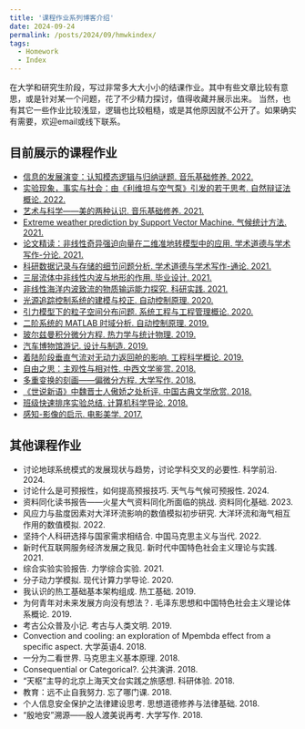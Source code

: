 ```yaml
---
title: '课程作业系列博客介绍'
date: 2024-09-24
permalink: /posts/2024/09/hmwkindex/
tags:
  - Homework
  - Index
---
```


在大学和研究生阶段，写过非常多大大小小的结课作业。其中有些文章比较有意思，或是针对某一个问题，花了不少精力探讨，值得收藏并展示出来。
当然，也有其它一些作业比较浅显，逻辑也比较粗糙，或是其他原因就不公开了。如果确实有需要，欢迎email或线下联系。

## 目前展示的课程作业
* [信息的发展演变：认知模态逻辑与归纳谜题. 音乐基础修养. 2022.](/posts/2022/05/logic/)
* [实验现象，事实与社会：由《利维坦与空气泵》引发的若干思考. 自然辩证法概论. 2022.](/posts/2022/04/lwt/)
* [艺术与科学——美的两种认识. 音乐基础修养. 2021.](/posts/2021/12/music/)
* [Extreme weather prediction by Support Vector Machine. 气候统计方法. 2021.](/posts/2021/11/svm/)
* [论文精读：非线性奇异强迫向量在二维准地转模型中的应用. 学术道德与学术写作-分论. 2021.](/posts/2021/10/fl/)
* [科研数据记录与存储的细节问题分析. 学术道德与学术写作-通论. 2021.](/posts/2021/10/tl/)
* [三层流体中非线性内波与地形的作用. 毕业设计. 2021.](/posts/2021/06/thesis/)
* [非线性海洋内波致流的物质输运能力探究. 科研实践. 2021.](/posts/2021/01/internalwave/)
* [光源追踪控制系统的建模与校正. 自动控制原理. 2020.](/posts/2020/01/light-tracer/)
* [引力模型下的粒子空间分布问题. 系统工程与工程管理概论. 2020.](/posts/2020/01/particles/)
* [二阶系统的 MATLAB 时域分析. 自动控制原理. 2019.](/posts/2019/10/second-order-sys/)
* [玻尔兹曼积分微分方程. 热力学与统计物理. 2019.](/posts/2019/06/boltzmann/)
* [汽车博物馆游记. 设计与制造. 2019.](/posts/2019/06/car/)
* [着陆阶段垂直气流对无动力返回舱的影响. 工程科学概论. 2019.](/posts/2019/01/introeng/)
* [自由之思：主观性与相对性. 中西文学鉴赏. 2018.](/posts/2018/12/freedom/)
* [多重变换的刻画——偏微分方程. 大学写作. 2018.](/posts/2018/06/pdeintro/)
* [《世说新语》中魏晋士人傲娇之处析评. 中国古典文学欣赏. 2018.](/posts/2018/06/ssxy/)
* [班级快速排序实验总结. 计算机科学导论. 2018.](/posts/2018/05/quicksort/)
* [感知-影像的启示. 电影美学. 2017.](/posts/2017/12/movie/)

## 其他课程作业
* 讨论地球系统模式的发展现状与趋势，讨论学科交叉的必要性. 科学前沿. 2024.
* 讨论什么是可预报性，如何提高预报技巧. 天气与气候可预报性. 2024.
* 资料同化读书报告——火星大气资料同化所面临的挑战. 资料同化基础. 2023.
* 风应力与盐度因素对大洋环流影响的数值模拟初步研究. 大洋环流和海气相互作用的数值模拟. 2022.
* 坚持个人科研选择与国家需求相结合.	中国马克思主义与当代. 2022.
* 新时代互联网服务经济发展之我见. 新时代中国特色社会主义理论与实践. 2021.
* 综合实验实验报告. 力学综合实验. 2021.
* 分子动力学模拟. 现代计算力学导论. 2020.
* 我认识的热工基础基本架构组成. 热工基础. 2019.
* 为何青年对未来发展方向没有想法？. 毛泽东思想和中国特色社会主义理论体系概论. 2019.
* 考古公众普及小记. 考古与人类文明. 2019.
* Convection and cooling: an exploration of Mpembda effect from a specific aspect. 大学英语4. 2018.
* 一分为二看世界. 马克思主义基本原理. 2018.
* Consequential or Categorical?. 公共演讲. 2018.
* “天枢”主导的北京上海天文台实践之旅感想. 科研体验. 2018.
* 教育：远不止自我努力. 忘了哪门课. 2018.
* 个人信息安全保护之法律建设思考. 思想道德修养与法律基础. 2018.
* “殷地安”溯源——殷人渡美说再考. 大学写作. 2018.
